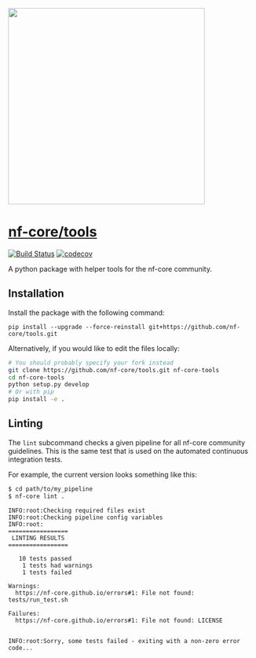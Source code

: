 <img src="https://nf-core.github.io/assets/logo/nf-core-logo.png" width="400">

# [nf-core/tools](https://github.com/nf-core/tools)
[![Build Status](https://travis-ci.org/nf-core/tools.svg?branch=master)](https://travis-ci.org/nf-core/tools)
[![codecov](https://codecov.io/gh/nf-core/tools/branch/master/graph/badge.svg)](https://codecov.io/gh/nf-core/tools)

A python package with helper tools for the nf-core community.

## Installation
Install the package with the following command:

```
pip install --upgrade --force-reinstall git+https://github.com/nf-core/tools.git
```

Alternatively, if you would like to edit the files locally:

```bash
# You should probably specify your fork instead
git clone https://github.com/nf-core/tools.git nf-core-tools
cd nf-core-tools
python setup.py develop
# Or with pip
pip install -e .
```

## Linting
The `lint` subcommand checks a given pipeline for all nf-core community guidelines.
This is the same test that is used on the automated continuous integration tests.

For example, the current version looks something like this:

```bash
$ cd path/to/my_pipeline
$ nf-core lint .
```
```
INFO:root:Checking required files exist
INFO:root:Checking pipeline config variables
INFO:root:
=================
 LINTING RESULTS
=================

   10 tests passed
    1 tests had warnings
    1 tests failed

Warnings:
  https://nf-core.github.io/errors#1: File not found: tests/run_test.sh

Failures:
  https://nf-core.github.io/errors#1: File not found: LICENSE


INFO:root:Sorry, some tests failed - exiting with a non-zero error code...
```
